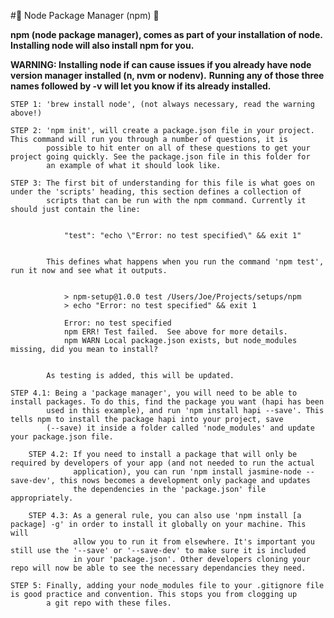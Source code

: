 #:notebook: Node Package Manager (npm) :notebook:

**npm (node package manager), comes as part of your installation of node. Installing node will also install npm for you.**

**WARNING: Installing node if can cause issues if you already have node version manager installed (n, nvm or nodenv).**
         **Running any of those three names followed by -v will let you know if its already installed.**

```
STEP 1: 'brew install node', (not always necessary, read the warning above!)
```

```
STEP 2: 'npm init', will create a package.json file in your project. This command will run you through a number of questions, it is
        possible to hit enter on all of these questions to get your project going quickly. See the package.json file in this folder for
        an example of what it should look like.
```

```
STEP 3: The first bit of understanding for this file is what goes on under the 'scripts' heading, this section defines a collection of
        scripts that can be run with the npm command. Currently it should just contain the line:


            "test": "echo \"Error: no test specified\" && exit 1"


        This defines what happens when you run the command 'npm test', run it now and see what it outputs.


            > npm-setup@1.0.0 test /Users/Joe/Projects/setups/npm
            > echo "Error: no test specified" && exit 1

            Error: no test specified
            npm ERR! Test failed.  See above for more details.
            npm WARN Local package.json exists, but node_modules missing, did you mean to install?


        As testing is added, this will be updated.
```

```
STEP 4.1: Being a 'package manager', you will need to be able to install packages. To do this, find the package you want (hapi has been
        used in this example), and run 'npm install hapi --save'. This tells npm to install the package hapi into your project, save
        (--save) it inside a folder called 'node_modules' and update your package.json file.

    STEP 4.2: If you need to install a package that will only be required by developers of your app (and not needed to run the actual
              application), you can run 'npm install jasmine-node --save-dev', this nows becomes a development only package and updates
              the dependencies in the 'package.json' file appropriately.

    STEP 4.3: As a general rule, you can also use 'npm install [a package] -g' in order to install it globally on your machine. This will
              allow you to run it from elsewhere. It's important you still use the '--save' or '--save-dev' to make sure it is included
              in your 'package.json'. Other developers cloning your repo will now be able to see the necessary dependancies they need.
```

```
STEP 5: Finally, adding your node_modules file to your .gitignore file is good practice and convention. This stops you from clogging up
        a git repo with these files.
```
